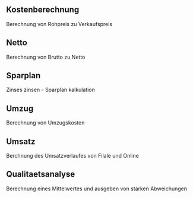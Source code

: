 ## Kostenberechnung
Berechnung von Rohpreis zu Verkaufspreis

## Netto
Berechnung von Brutto zu Netto

## Sparplan
Zinses zinsen - Sparplan kalkulation

## Umzug
Berechnung von Umzugskosten

## Umsatz
Berchnung des Umsatzverlaufes von Filale und Online

## Qualitaetsanalyse
Berechnung eines Mittelwertes und ausgeben von starken Abweichungen